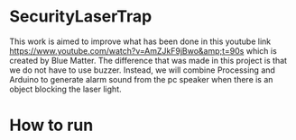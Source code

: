 # SecurityLaserTrap
This work is aimed to improve what has been done in this youtube link 
https://www.youtube.com/watch?v=AmZJkF9jBwo&amp;t=90s which is created by Blue Matter. The difference that was made in this project is that
we do not have to use buzzer. Instead, we will combine Processing and Arduino to generate alarm sound from the pc speaker when there is an object blocking the laser light.

# How to run
